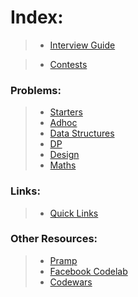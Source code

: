 # Index:

> - [Interview Guide](https://github.com/anicksaha/leetcode/blob/master/resources/md-files/interview-guide.md)

> - [Contests](https://github.com/anicksaha/leetcode/blob/master/resources/md-files/contests.md)


### Problems:
> - [Starters](https://github.com/anicksaha/leetcode/blob/master/resources/md-files/starters.md)
> - [Adhoc](https://github.com/anicksaha/leetcode/blob/master/resources/md-files/adhoc.md)
> - [Data Structures](https://github.com/anicksaha/leetcode/blob/master/resources/md-files/data-structures.md)
> - [DP](https://github.com/anicksaha/leetcode/blob/master/resources/md-files/dp.md)
> - [Design](https://github.com/anicksaha/leetcode/blob/master/resources/md-files/design.md)
> - [Maths](https://github.com/anicksaha/leetcode/blob/master/resources/md-files/maths.md)

### Links:
> - [Quick Links](https://github.com/anicksaha/leetcode/blob/master/resources/md-files/quick-links.md)

### Other Resources:
> - [Pramp](https://www.pramp.com/)
> - [Facebook Codelab](https://codelab.interviewbit.com/)
> - [Codewars](https://www.codewars.com/)


